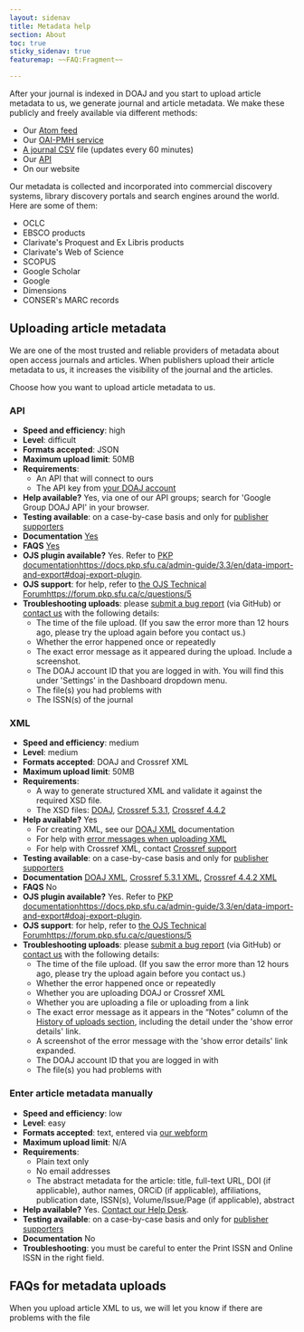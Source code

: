 ```yaml
---
layout: sidenav
title: Metadata help
section: About
toc: true
sticky_sidenav: true
featuremap: ~~FAQ:Fragment~~

---
```


After your journal is indexed in DOAJ and you start to upload article metadata to us, we generate journal and article metadata. We make these publicly and freely available via different methods:

- Our [Atom feed](https://staticdoaj.cottagelabs.com/feed)
- Our [OAI-PMH service](https://staticdoaj.cottagelabs.com/docs/oai-pmh/)
- [A journal CSV](https://staticdoaj.cottagelabs.com/csv) file (updates every 60 minutes)
- Our [API](https://staticdoaj.cottagelabs.com/docs/api/)
- On our website

Our metadata is collected and incorporated into commercial discovery systems, library discovery portals and search engines around the world. Here are some of them:
- OCLC
- EBSCO products
- Clarivate's Proquest and Ex Libris products
- Clarivate's Web of Science
- SCOPUS
- Google Scholar
- Google
- Dimensions
- CONSER's MARC records

## Uploading article metadata

We are one of the most trusted and reliable providers of metadata about open access journals and articles. When publishers upload their article metadata to us, it increases the visibility of the journal and the articles.

Choose how you want to upload article metadata to us.

### API

- **Speed and efficiency**: high
- **Level**: difficult
- **Formats accepted**: JSON
- **Maximum upload limit**: 50MB
- **Requirements**:
  - An API that will connect to ours
  - The API key from [your DOAJ account](/account/login)
- **Help available?** Yes, via one of our API groups; search for 'Google Group DOAJ API' in your browser.
- **Testing available**: on a case-by-case basis and only for [publisher supporters](/support/publisher-supporters/)
- **Documentation** [Yes](/docs/api/)
- **FAQS** [Yes](/api/v3/docs#api-faq)
- **OJS plugin available?** Yes. Refer to [PKP documentation](https://docs.pkp.sfu.ca/admin-guide/3.3/en/data-import-and-export#doaj-export-plugin)https://docs.pkp.sfu.ca/admin-guide/3.3/en/data-import-and-export#doaj-export-plugin.
- **OJS support**: for help, refer to [the OJS Technical Forum](https://forum.pkp.sfu.ca/c/questions/5)https://forum.pkp.sfu.ca/c/questions/5
- **Troubleshooting uploads**: please [submit a bug report](https://github.com/DOAJ/doaj/issues/new/choose) (via GitHub) or [contact us](mailto:helpdesk@doaj.org) with the following details:
  - The time of the file upload. (If you saw the error more than 12 hours ago, please try the upload again before you contact us.)
  - Whether the error happened once or repeatedly
  - The exact error message as it appeared during the upload. Include a screenshot.
  - The DOAJ account ID that you are logged in with. You will find this under 'Settings' in the Dashboard dropdown menu.
  - The file(s) you had problems with
  - The ISSN(s) of the journal

### XML

- **Speed and efficiency**: medium
- **Level**: medium
- **Formats accepted**: DOAJ and Crossref XML
- **Maximum upload limit**: 50MB
- **Requirements**:
  - A way to generate structured XML and validate it against the required XSD file.
  - The XSD files: [DOAJ](/static/doaj/doajArticles.xsd), [Crossref 5.3.1](/static/crossref/crossref5.3.1.xsd), [Crossref 4.4.2](/static/crossref/crossref4.4.2.xsd)
- **Help available?** Yes
  - For creating XML, see our [DOAJ XML](/docs/xml/) documentation
  - For help with [error messages when uploading XML](/publisher/help#explanations)
  - For help with Crossref XML, contact [Crossref support](mailto:support@crossref.org)
- **Testing available**: on a case-by-case basis and only for [publisher supporters](/support/publisher-supporters/)
- **Documentation** [DOAJ XML](/docs/xml/), [Crossref 5.3.1 XML](https://www.crossref.org/documentation/schema-library/metadata-deposit-schema-5-3-1/), [Crossref 4.4.2 XML](https://www.crossref.org/documentation/schema-library/resource-only-deposit-schema-4-4-2/)
- **FAQS** No
- **OJS plugin available?** Yes. Refer to [PKP documentation](https://docs.pkp.sfu.ca/admin-guide/3.3/en/data-import-and-export#doaj-export-plugin)https://docs.pkp.sfu.ca/admin-guide/3.3/en/data-import-and-export#doaj-export-plugin.
- **OJS support**: for help, refer to [the OJS Technical Forum](https://forum.pkp.sfu.ca/c/questions/5)https://forum.pkp.sfu.ca/c/questions/5
- **Troubleshooting uploads**: please [submit a bug report](https://github.com/DOAJ/doaj/issues/new/choose) (via GitHub) or [contact us](mailto:helpdesk@doaj.org) with the following details:
  - The time of the file upload. (If you saw the error more than 12 hours ago, please try the upload again before you contact us.)
  - Whether the error happened once or repeatedly
  - Whether you are uploading DOAJ or Crossref XML
  - Whether you are uploading a file or uploading from a link
  - The exact error message as it appears in the “Notes” column of the [History of uploads section](/publisher/uploadfile), including the detail under the 'show error details' link.
  - A screenshot of the error message with the 'show error details' link expanded.
  - The DOAJ account ID that you are logged in with
  - The file(s) you had problems with 

### Enter article metadata manually

- **Speed and efficiency**: low
- **Level**: easy
- **Formats accepted**: text, entered via [our webform](/publisher/metadata)
- **Maximum upload limit**: N/A
- **Requirements**:
  - Plain text only
  - No email addresses
  - The abstract metadata for the article: title, full-text URL, DOI (if applicable), author names, ORCiD (if applicable), affiliations, publication date, ISSN(s), Volume/Issue/Page (if applicable), abstract 
- **Help available?** Yes. [Contact our Help Desk](mailto:helpdesk@doaj.org).
- **Testing available**: on a case-by-case basis and only for [publisher supporters](/support/publisher-supporters/)
- **Documentation** No
- **Troubleshooting**: you must be careful to enter the Print ISSN and Online ISSN in the right field.

## FAQs for metadata uploads

When you upload article XML to us, we will let you know if there are problems with the file
